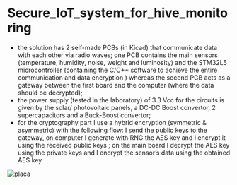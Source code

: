 # Secure_IoT_system_for_hive_monitoring

-	the solution has 2 self-made PCBs (in Kicad) that communicate data with each other via radio waves; one PCB contains the main sensors (temperature, humidity, noise, weight and luminosity) and the STM32L5 microcontroller (containing the C/C++ software to achieve the entire communication and data encryption ) whereas the second PCB acts as a gateway between the first board and the computer (where the data should be decrypted);
-	the power supply (tested in the laboratory) of 3.3 Vcc for the circuits is given by the solar/ photovoltaic panels, a DC-DC Boost convertor, 2 supercapacitors and a Buck-Boost convertor;
-	for the cryptography part I use a hybrid encryption (symmetric & asymmetric) with the following flow: I send the public keys to the gateway, on computer I generate with RNG the AES key and I encrypt it using the received public keys ; on the main board I decrypt the AES key using the private keys and I encrypt the sensor’s data using the obtained AES key 

![placa](https://user-images.githubusercontent.com/113541254/190244558-22d21670-bd9b-4d22-a184-42fcc93d2563.jpg)
